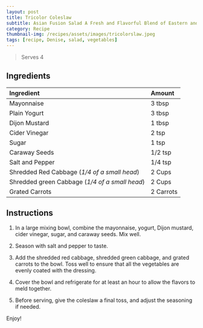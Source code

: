 ```yaml
---
layout: post
title: Tricolor Coleslaw
subtitle: Asian Fusion Salad A Fresh and Flavorful Blend of Eastern and Western Ingredients
category: Recipe
thumbnail-img: /recipes/assets/images/tricolorslaw.jpeg
tags: [recipe, Denise, salad, vegetables]
---
```


> Serves 4

## Ingredients

| Ingredient | Amount|
| :------ |:--- |
| Mayonnaise | 3 tbsp |
| Plain Yogurt | 3 tbsp |
| Dijon Mustard | 1 tbsp |
| Cider Vinegar | 2 tsp |
| Sugar | 1 tsp |
| Caraway Seeds | 1/2 tsp |
| Salt and Pepper | 1/4 tsp |
| Shredded Red Cabbage (*1/4 of a small head*)| 2 Cups |
| Shredded green Cabbage (*1/4 of a small head*)| 2 Cups |
| Grated Carrots | 2 Carrots |

## Instructions

1. In a large mixing bowl, combine the mayonnaise, yogurt, Dijon mustard, cider vinegar, sugar, and caraway seeds. Mix well.

2. Season with salt and pepper to taste.

3. Add the shredded red cabbage, shredded green cabbage, and grated carrots to the bowl. Toss well to ensure that all the vegetables are evenly coated with the dressing.

4. Cover the bowl and refrigerate for at least an hour to allow the flavors to meld together.

5. Before serving, give the coleslaw a final toss, and adjust the seasoning if needed.


Enjoy!